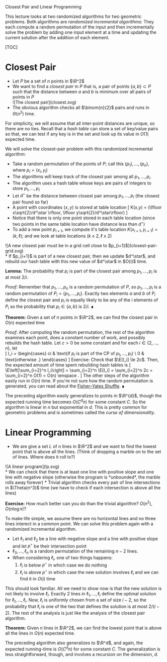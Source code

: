 <div class="topic">
Closest Pair and Linear Programming
</div>

This lecture looks at two randomized algorithms for two geometric problems.  Both algorithms are *randomized incremental algorithms*: They each compute a random permutation of the input and then incrementally solve the problem by adding one input element at a time and updating the current solution after the addition of each element.

[TOC]

# Closest Pair

* Let $P$ be a set of $n$ points in $\R^2$
* We want to find a *closest pair* in $P$ that is, a pair of points $\{a,b\}\subset P$
  such that the distance between $a$ and $b$ is minimum over all pairs of points in $P$
  <div class="centered" markdown="1">
  ![The closest pair](closest.svg)
  </div>
* The obvious algorithm checks all $\binom{n}{2}$ pairs and runs in $\Theta(n^2)$ time.

For simplicity, we will assume that all inter-point distances are unique, so there are no ties.  Recall that a *hash table* can store a set of key/value pairs so that, we can test if any key is in the set and look up its value in $O(1)$ expected time.

We will solve the closest-pair problem with this randomized incremental algorithm:

* Take a random permutation of the points of $P$; call this $(p_1),\ldots,(p_n)$,
  where $p_i=(x_i,y_i)$
* The algorithms will keep track of the closest pair among all $p_1,\ldots,p_i$.
* The algorithm uses a hash table whose keys are pairs of integers to store $p_1,\ldots,p_i$
* Let $d^\star$ be the distance between closest pair among $p_1,\ldots,p_i$ (the closest pair found so far)
* A point with coordinates $(x,y)$ is stored at table location
  \[ K(x,y) = (\lfloor x\sqrt{2}/d^\star \rfloor, \lfloor y\sqrt{2}/d^\star\rfloor) \]
* Notice that there is only one point stored in each table location (since two points in the same table location have distance less than $d^\star$)
* To add a new point $p_{i+1}$, we compute it's table location $K(x_{i+1},y_{i+1})=(k,\ell)$; and we look at table locations $(k\pm 2,\ell\pm 2)$
<div class="centered" markdown="1">
![A new closest pair must be in a grid cell close to $p_{i+1}$](closest-pair-grid.svg)
</div>
* If $p_{i+1}$ is part of a new closest pair, then we update $d^\star$, and rebuild our hash table with this new value of $d^\star$ in $O(i)$ time.

**Lemma:** The probability that $p_{i}$ is part of the closest pair among $p_1,\ldots,p_i$ is at most $2/i$.

*Proof:* Remember that $p_1,\ldots,p_n$ is a random permutation of $P$, so $p_1,\ldots,p_i$ is a random permutation of $P_i=\{p_1,\ldots,p_i\}$.  Exactly two elements $a$ and $b$ of $P_i$ define the closest pair and $p_i$ is equally likely to be any of the $i$ elements of $P_i$ so the probability that $p_i\in\{a,b\}$ is $2/i$. &#8718;

**Theorem:** Given a set of $n$ points in $\R^2$, we can find the closest pair in $O(n)$ expected time

*Proof:* After computing the random permutation, the rest of the algorithm examines each point, does a constant number of work, and possibly rebuilds the hash table.  Let $c>0$ be some constant and for each $i\in\{2,\ldots,n\}$, let  
\[
    I_i = \begin{cases} ci & \text{if $p_i$ is part of the CP of $p_1,\ldots,p_i$} \\
                       0 & \text{otherwise .} \end{cases}
\]
Exercise: Check that $\E[I_i] \le 2c$.
Then, the expected amount of time spent rebuilding hash tables is
\[
  \E\left[\sum_{i=2}^n I_i\right]
  = \sum_{i=2}^n \E[I_i]
  = \sum_{i=2}^n 2c
  = \sum_{i=2}^n O(1) = O(n) \enspace .
\]
The other steps of the algorithm easily run in $O(n)$ time.  If you're not sure how the random permutation is generated, you can read about the [Fisher–Yates Shuffle](https://en.wikipedia.org/wiki/Fisher%E2%80%93Yates_shuffle). &#8718;

The preceding algorithm easily generalizes to points in $\R^{d}$, though the expected running time becomes $O(C^d n)$ for some constant $C$.  So the algorithm is linear in $n$ but exponential in $d$. This is pretty common for geometric problems and is sometimes called the *curse of dimensionality*.

# Linear Programming

* We are give a set $L$ of $n$ lines in $\R^2$ and we want to find the lowest point that is above all the lines. (Think of dropping a marble on to the set of lines. Where does it roll to?)
<div class="centered" markdown="1">
![A linear program](lp.svg)
</div>
* We can check that there is at least one line with positive slope and one line with negative slope (otherwise the program is *unbounded*, the marble rolls away forever)
* Trivial algorithm checks every pair of line intersections in $\Theta(n^3)$ time (we have to check if each intersection is above all the lines)

**Exercise:**  How much better can you do than the trivial algorithm? $O(n^2)$, $O(n\log n)$?

To make life simple, we assume there are no horizontal lines and no three lines interect in a common point. We can solve this problem again with a randomized incremental algorithm.


* Let $\ell_1$ and $\ell_2$ be a line with negative slope and a line with positive slope
  and let $p^\star$ be their intersection point
* $\ell_3,\ldots,\ell_n$ is a random permutation of the remaining $n-2$ lines.
* When considering $\ell_i$, one of two things happens:
    1. $\ell_i$ is below $p^\star$ in which case we do nothing
    2. $\ell_i$ is above $p^\star$ in which case the new solution involves $\ell_i$
       and we can find it in $O(i)$ time

This should look familiar.  All we need to show now is that the new solution is not likely to involve $\ell_i$.  Exactly 2 lines in $\ell_1,\ldots,\ell_i$ define the optimal solution for $\ell_1,\ldots,\ell_i$.  Now, $\ell_i$ is uniformly chosen from a set of size $i-2$, so the probability that $\ell_i$ is one of the two that defines the solution is at most $2/(i-2)$.  The rest of the analysis is just like the analysis of the closest pair algorithm.

**Theorem:** Given $n$ lines in $\R^2$, we can find the lowest point that is above all the lines in $O(n)$ expected time.

The preceding algorithm also generalizes to $\R^d$, and again, the expected running-time is $O(C^dn)$ for some constant $C$.  The generalization is less straightforward, though, and involves a recursion on the dimension, $d$.
